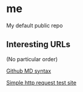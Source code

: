 # me
My default public repo

## Interesting URLs
(No particular order)

[Github MD syntax](https://docs.github.com/fr/get-started/writing-on-github/getting-started-with-writing-and-formatting-on-github/basic-writing-and-formatting-syntax)

[Simple http request test site](https://httpbin.org/)
